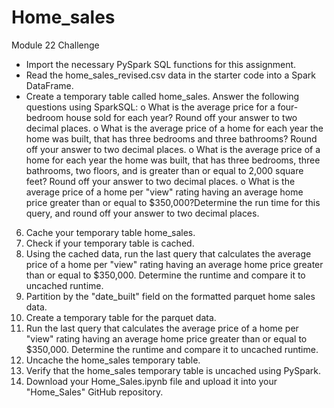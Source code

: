 # Home_sales
Module 22 Challenge

- Import the necessary PySpark SQL functions for this assignment.
- Read the home_sales_revised.csv data in the starter code into a Spark DataFrame.
- Create a temporary table called home_sales.
  Answer the following questions using SparkSQL:
  o	What is the average price for a four-bedroom house sold for each year? Round off your answer to two decimal places.
  o	What is the average price of a home for each year the home was built, that has three bedrooms and three bathrooms? Round off your answer to two decimal places.
  o	What is the average price of a home for each year the home was built, that has three bedrooms, three bathrooms, two floors, and is greater than or equal to 2,000 square feet? Round off your answer to two decimal places.
  o	What is the average price of a home per "view" rating having an average home price greater than or equal to $350,000?Determine the run time for this query, and round off your answer to two decimal places.
6.	Cache your temporary table home_sales.
7.	Check if your temporary table is cached.
8.	Using the cached data, run the last query that calculates the average price of a home per "view" rating having an average home price greater than or equal to $350,000. Determine the runtime and compare it to uncached runtime.
9.	Partition by the "date_built" field on the formatted parquet home sales data.
10.	Create a temporary table for the parquet data.
11.	Run the last query that calculates the average price of a home per "view" rating having an average home price greater than or equal to $350,000. Determine the runtime and compare it to uncached runtime.
12.	Uncache the home_sales temporary table.
13.	Verify that the home_sales temporary table is uncached using PySpark.
14.	Download your Home_Sales.ipynb file and upload it into your "Home_Sales" GitHub repository.
